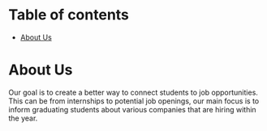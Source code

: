 # Table of contents

* [About Us](#about-us)

# About Us
Our goal is to create a better way to connect students to job opportunities. This can be from internships to potential job openings, our main focus is to inform graduating students about various companies that are hiring within the year. 
